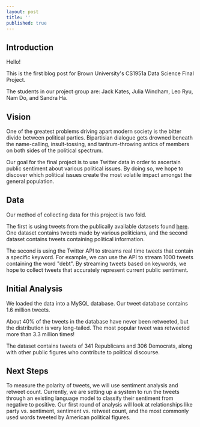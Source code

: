 ```yaml
---
layout: post
title: ''
published: true
---
```

## Introduction ##


Hello! 

This is the first blog post for Brown University's CS1951a Data Science Final Project.

The students in our project group are:
Jack Kates, Julia Windham, Leo Ryu, Nam Do, and Sandra Ha. 

## Vision ##

One of the greatest problems driving apart modern society is the bitter divide between political parties. Bipartisian dialogue gets drowned beneath the name-calling, insult-tossing, and tantrum-throwing antics of members on both sides of the political spectrum. 

Our goal for the final project is to use Twitter data in order to ascertain public sentiment about various political issues. By doing so, we hope to discover which political issues create the most volatile impact amongst the general population.

## Data ##
Our method of collecting data for this project is two fold. 

The first is using tweets from the publically available datasets found [here](https://data.world/bkey/politician-tweets). One dataset contains tweets made by various politicians, and the second dataset contains tweets containing political information.

The second is using the Twitter API to streams real time tweets that contain a specific keyword. For example, we can use the API to stream 1000 tweets containing the word "debt". By streaming tweets based on keywords, we hope to collect tweets that accurately represent current public sentiment. 

## Initial Analysis ##

We loaded the data into a MySQL database. Our tweet database contains 1.6 million tweets. 

About 40% of the tweets in the database have never been retweeted, but the distribution is very long-tailed. The most popular tweet was retweeted more than 3.3 million times!

The dataset contains tweets of 341 Republicans and 306 Democrats, along with other public figures who contribute to political discourse.

## Next Steps ##

To measure the polarity of tweets, we will use sentiment analysis and retweet count. Currently, we are setting up a system to run the tweets through an existing language model to classify their sentiment from negative to positive. Our first round of analysis will look at relationships like party vs. sentiment, sentiment vs. retweet count, and the most commonly used words tweeted by American political figures.
